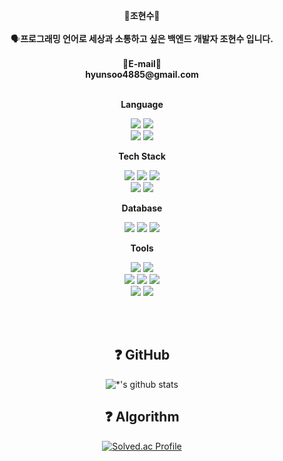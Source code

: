 
<p align="center">
 👋<b>조현수</b>👋
  <br>
  <br>
 🗣️<b>프로그래밍 언어로 세상과 소통하고 싶은 백엔드 개발자 조현수 입니다.</b> <br>
  <br>
 📧<b>E-mail</b>📧
 <br>
 <b>hyunsoo4885@gmail.com</b><br>
<br>
  
<p align="center">
    <Strong>Language</Strong><br>
</p>
<p align="center" display="inline-block">
    <img src="https://img.shields.io/badge/Java-orange?style=for-the-badge&logo=OpenJDK&logoColor=white">
    <img src="https://img.shields.io/badge/python-3776AB?style=for-the-badge&logo=python&logoColor=white">
    <br>
    <img src="https://img.shields.io/badge/PHP-007396?style=for-the-badge&logo=PHP&logoColor=white">
    <img src="https://img.shields.io/badge/javascript-F7DF1E?style=for-the-badge&logo=javascript&logoColor=white">  
    <br>
 </p>

<p align="center">
    <Strong>Tech Stack</Strong><br>
   <p align="center" display="inline-block">
    <img src="https://img.shields.io/badge/Spring-6DB33F?style=for-the-badge&logo=Spring&logoColor=white">
    <img src="https://img.shields.io/badge/SpringBoot-6DB33F?style=for-the-badge&logo=SpringBoot&logoColor=white">
    <img src="https://img.shields.io/badge/vue.js-4FC08D?style=for-the-badge&logo=vue.js&logoColor=white">
    <br>
    <img src="https://img.shields.io/badge/jenkins-%232C5263.svg?style=for-the-badge&logo=jenkins&logoColor=white">
    <img src="https://img.shields.io/badge/docker-%230db7ed.svg?style=for-the-badge&logo=docker&logoColor=white">
   </p>
</p>

<p align="center">
    <Strong>Database</Strong><br>
   <p align="center" display="inline-block">
    <img src="https://img.shields.io/badge/mysql-4479A1?style=for-the-badge&logo=mysql&logoColor=white">
    <img src="https://img.shields.io/badge/redis-%23DD0031.svg?style=for-the-badge&logo=redis&logoColor=white">
    <img src="https://img.shields.io/badge/MongoDB-%234ea94b.svg?style=for-the-badge&logo=mongodb&logoColor=white">
   </p>
</p>

<p align="center">
    <Strong>Tools</Strong><br>
   <p align="center" display="inline-block">
    <img src="https://img.shields.io/badge/Git-F05032?style=for-the-badge&logo=Git&logoColor=white">
    <img src="https://img.shields.io/badge/Github-181717?style=for-the-badge&logo=Github&logoColor=white">
    <br>
    <img src="https://img.shields.io/badge/eclipseide-2C2255?style=for-the-badge&logo=eclipseide&logoColor=white">
    <img src="https://img.shields.io/badge/IntelliJ IDEA-000000?style=for-the-badge&logo=IntelliJ IDEA&logoColor=white">
    <img src="https://img.shields.io/badge/visualstudiocode-007ACC?style=for-the-badge&logo=visualstudiocode&logoColor=white">
    <br>
     <img src="https://img.shields.io/badge/jira-%230A0FFF.svg?style=for-the-badge&logo=jira&logoColor=white">
     <img src="https://img.shields.io/badge/Notion-000000?style=for-the-badge&logo=Notion&logoColor=white">
   </p>
</p>

<br>
<br>
<div align=center>

## :question: GitHub

![*'s github stats](https://github-readme-stats.vercel.app/api?username=hyunsoo10&show_icons=true)

    

## :question: Algorithm  
 </a>
 
[![Solved.ac Profile](http://mazassumnida.wtf/api/generate_badge?boj=hyunsoo31)](https://solved.ac/hyunsoo31)<br/>

<!-- [![GitHub Streak](https://streak-stats.demolab.com?user=hyunsoo10&theme=ambient-gradient&hide_border=true&locale=fr&date_format=%5BY.%5Dn.j&card_width=600)](https://git.io/streak-stats)-->
</div>

